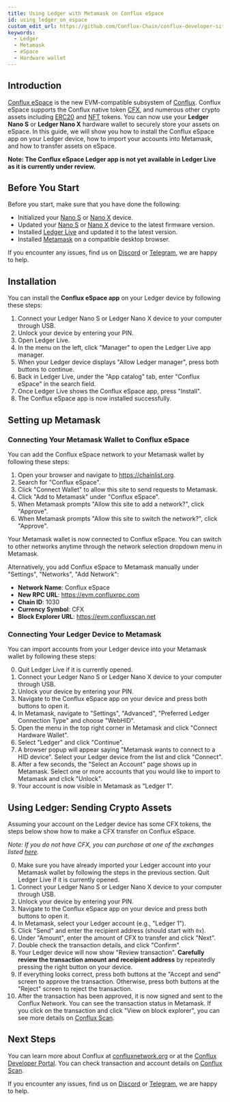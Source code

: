 ```yaml
---
title: Using Ledger with Metamask on Conflux eSpace
id: using_ledger_on_espace
custom_edit_url: https://github.com/Conflux-Chain/conflux-developer-site/edit/master/docs/guides/en/using-ledger-on-espace.md
keywords:
  - Ledger
  - Metamask
  - eSpace
  - Hardware wallet
---
```


## Introduction

[Conflux eSpace](https://developer.confluxnetwork.org/conflux-doc/docs/EVM-Space/intro_of_evm_space) is the new EVM-compatible subsystem of [Conflux](https://confluxnetwork.org).
Conflux eSpace supports the Conflux native token [CFX](http://localhost:3000/introduction/en/conflux_basics), and numerous other crypto assets including [ERC20](https://evm.confluxscan.io/tokens) and [NFT](https://evm.confluxscan.io/tokens-nft) tokens.
You can now use your **Ledger Nano S** or **Ledger Nano X** hardware wallet to securely store your assets on eSpace.
In this guide, we will show you how to install the Conflux eSpace app on your Ledger device, how to import your accounts into Metamask, and how to transfer assets on eSpace.

**Note: The Conflux eSpace Ledger app is not yet available in Ledger Live as it is currently under review.**

## Before You Start

Before you start, make sure that you have done the following:

- Initialized your [Nano S](https://support.ledger.com/hc/en-us/articles/360000613793-Set-up-your-Ledger-Nano-S?docs=true) or [Nano X](https://support.ledger.com/hc/en-us/articles/360018784134-Set-up-your-Ledger-Nano-X?docs=true) device.
- Updated your [Nano S](https://support.ledger.com/hc/en-us/articles/360002731113-Update-Ledger-Nano-S-firmware?docs=true) or [Nano X](https://support.ledger.com/hc/en-us/articles/360013349800-Update-Ledger-Nano-X-firmware?docs=true) device to the latest firmware version.
- Installed [Ledger Live](https://www.ledger.com/ledger-live) and updated it to the latest version.
- Installed [Metamask](https://metamask.io) on a compatible desktop browser.

If you encounter any issues, find us on [Discord](https://discord.com/invite/aCZkf2C) or [Telegram](https://t.me/Conflux_English), we are happy to help.

## Installation

You can install the **Conflux eSpace app** on your Ledger device by following these steps:

1. Connect your Ledger Nano S or Ledger Nano X device to your computer through USB.
1. Unlock your device by entering your PIN.
1. Open Ledger Live.
1. In the menu on the left, click "Manager" to open the Ledger Live app manager.
1. When your Ledger device displays "Allow Ledger manager", press both buttons to continue.
1. Back in Ledger Live, under the "App catalog" tab, enter "Conflux eSpace" in the search field.
1. Once Ledger Live shows the Conflux eSpace app, press "Install".
1. The Conflux eSpace app is now installed successfully.


## Setting up Metamask

### Connecting Your Metamask Wallet to Conflux eSpace

You can add the Conflux eSpace network to your Metamask wallet by following these steps:

1. Open your browser and navigate to https://chainlist.org.
1. Search for "Conflux eSpace".
1. Click "Connect Wallet" to allow this site to send requests to Metamask.
1. Click "Add to Metamask" under "Conflux eSpace".
1. When Metamask prompts "Allow this site to add a network?", click "Approve".
1. When Metamask prompts "Allow this site to switch the network?", click "Approve".

Your Metamask wallet is now connected to Conflux eSpace. You can switch to other networks anytime through the network selection dropdown menu in Metamask.

Alternatively, you add Conflux eSpace to Metamask manually under "Settings", "Networks", "Add Network":

- **Network Name**: Conflux eSpace
- **New RPC URL**: https://evm.confluxrpc.com
- **Chain ID**: 1030
- **Currency Symbol**: CFX
- **Block Explorer URL**: https://evm.confluxscan.net


### Connecting Your Ledger Device to Metamask

You can import accounts from your Ledger device into your Metamask wallet by following these steps:

0. Quit Ledger Live if it is currently opened.
1. Connect your Ledger Nano S or Ledger Nano X device to your computer through USB.
1. Unlock your device by entering your PIN.
1. Navigate to the Conflux eSpace app on your device and press both buttons to open it.
1. In Metamask, navigate to "Settings", "Advanced", "Preferred Ledger Connection Type" and choose "WebHID".
1. Open the menu in the top right corner in Metamask and click "Connect Hardware Wallet".
1. Select "Ledger" and click "Continue".
1. A browser popup will appear saying "Metamask wants to connect to a HID device". Select your Ledger device from the list and click "Connect".
1. After a few seconds, the "Select an Account" page shows up in Metamask. Select one or more accounts that you would like to import to Metamask and click "Unlock".
1. Your account is now visible in Metamask as "Ledger 1".


## Using Ledger: Sending Crypto Assets

Assuming your account on the Ledger device has some CFX tokens, the steps below show how to make a CFX transfer on Conflux eSpace.

*Note: If you do not have CFX, you can purchase at one of the exchanges listed [here](https://123cfx.com/#Exchanges).*

0. Make sure you have already imported your Ledger account into your Metamask wallet by following the steps in the previous section. Quit Ledger Live if it is currently opened.
1. Connect your Ledger Nano S or Ledger Nano X device to your computer through USB.
1. Unlock your device by entering your PIN.
1. Navigate to the Conflux eSpace app on your device and press both buttons to open it.
1. In Metamask, select your Ledger account (e.g., "Ledger 1").
1. Click "Send" and enter the recipient address (should start with `0x`).
1. Under "Amount", enter the amount of CFX to transfer and click "Next".
1. Double check the transaction details, and click "Confirm".
1. Your Ledger device will now show "Review transaction". **Carefully review the transaction amount and receipient address** by repeatedly pressing the right button on your device.
1. If everything looks correct, press both buttons at the "Accept and send" screen to approve the transaction. Otherwise, press both buttons at the "Reject" screen to reject the transaction.
1. After the transaction has been approved, it is now signed and sent to the Conflux Network. You can see the transaction status in Metamask. If you click on the transaction and click "View on block explorer", you can see more details on [Conflux Scan](https://evm.confluxscan.io).


## Next Steps

You can learn more about Conflux at [confluxnetwork.org](https://confluxnetwork.org) or at the [Conflux Developer Portal](http://developer.confluxnetwork.org). You can check transaction and account details on [Conflux Scan](https://evm.confluxscan.io).

If you encounter any issues, find us on [Discord](https://discord.com/invite/aCZkf2C) or [Telegram](https://t.me/Conflux_English), we are happy to help.